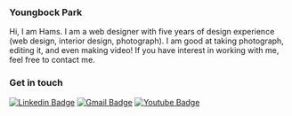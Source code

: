 ### Youngbock Park
Hi, I am Hams. I am a web designer with five years of design experience (web design, interior design, photograph).
I am good at taking photograph, editing it, and even making video!
If you have interest in working with me, feel free to contact me.

### Get in touch
[![Linkedin Badge](https://img.shields.io/badge/-LinkedIn-blue?style=flat-square&logo=Linkedin&logoColor=white&link=linkedin.com/in/parkyoungbock)](linkedin.com/in/parkyoungbock)
[![Gmail Badge](https://img.shields.io/badge/Gmail-d14836?style=flat-square&logo=Gmail&logoColor=white&link=mailto:pyb3088@gmail.com)](mailto:pyb3088@gmail.com)
[![Youtube Badge](https://img.shields.io/badge/Youtube-ff0000?style=flat-square&logo=youtube&link=https://www.youtube.com/channel/UCtIo99KlKFIOZ3iTfL1k7iw/)](https://www.youtube.com/channel/UCtIo99KlKFIOZ3iTfL1k7iw/)

<!--
**yooonjiwon/yooonjiwon** is a ✨ _special_ ✨ repository because its `README.md` (this file) appears on your GitHub profile.

Here are some ideas to get you started:

- 🔭 I’m currently working on ...
- 🌱 I’m currently learning ...
- 👯 I’m looking to collaborate on ...
- 🤔 I’m looking for help with ...
- 💬 Ask me about ...
- 📫 How to reach me: ...
- 😄 Pronouns: ...
- ⚡ Fun fact: ...
-->
